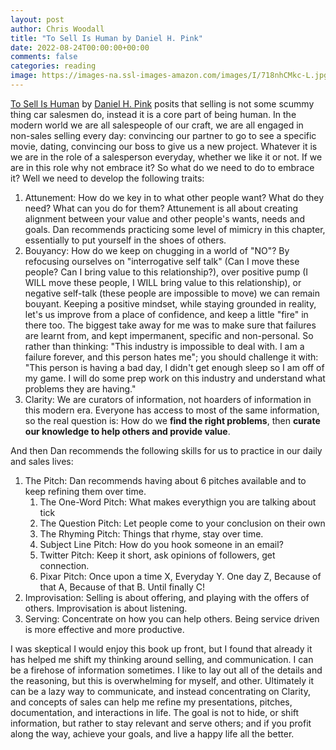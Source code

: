 ```yaml
---
layout: post
author: Chris Woodall
title: "To Sell Is Human by Daniel H. Pink"
date: 2022-08-24T00:00:00+00:00
comments: false
categories: reading
image: https://images-na.ssl-images-amazon.com/images/I/718nhCMkc-L.jpg
---
```


[To Sell Is Human] by [Daniel H. Pink] posits that selling is not some scummy thing car salesmen do, instead it is a core part of being human. In the modern world we are all salespeople of our craft, we are all engaged in non-sales selling every day: convincing our partner to go to see a specific movie, dating, convincing our boss to give us a new project. Whatever it is we are in the role of a salesperson everyday, whether we like it or not. If we are in this role why not embrace it? So what do we need to do to embrace it? Well we need to develop the following traits:

1. Attunement: How do we key in to what other people want? What do they need? What can you do for them? Attunement is all about creating alignment between your value and other people's wants, needs and goals. Dan recommends practicing some level of mimicry in this chapter, essentially to put yourself in the shoes of others.
2. Bouyancy: How do we keep on chugging in a world of "NO"? By refocusing ourselves on "interrogative self talk" (Can I move these people? Can I bring value to this relationship?), over positive pump (I WILL move these people, I WILL bring value to this relationship), or negative self-talk (these people are impossible to move) we can remain bouyant. Keeping a positive mindset, while staying grounded in reality, let's us improve from a place of confidence, and keep a little "fire" in there too. The biggest take away for me was to make sure that failures are learnt from, and kept impermanent, specific and non-personal. So rather than thinking: "This industry is impossible to deal with. I am a failure forever, and this person hates me"; you should challenge it with: "This person is having a bad day, I didn't get enough sleep so I am off of my game. I will do some prep work on this industry and understand what problems they are having."
3. Clarity: We are curators of information, not hoarders of information in this modern era. Everyone has access to most of the same information, so the real question is: How do we **find the right problems**, then **curate our knowledge to help others and provide value**.

And then Dan recommends the following skills for us to practice in our daily and sales lives:

1. The Pitch: Dan recommends having about 6 pitches available and to keep refining them over time.
   1. The One-Word Pitch: What makes everythign you are talking about tick
   2. The Question Pitch: Let people come to your conclusion on their own
   3. The Rhyming Pitch: Things that rhyme, stay over time.
   4. Subject Line Pitch: How do you hook someone in an email?
   5. Twitter Pitch: Keep it short, ask opinions of followers, get connection.
   6. Pixar Pitch: Once upon a time X, Everyday Y. One day Z, Because of that A, Because of that B. Until finally C!
2. Improvisation: Selling is about offering, and playing with the offers of others. Improvisation is about listening.
3. Serving: Concentrate on how you can help others. Being service driven is more effective and more productive.

I was skeptical I would enjoy this book up front, but I found that already it has helped me shift my thinking around selling, and communication. I can be a firehose of information sometimes. I like to lay out all of the details and the reasoning, but this is overwhelming for myself, and other. Ultimately it can be a lazy way to communicate, and instead concentrating on Clarity, and concepts of sales can help me refine my presentations, pitches, documentation, and interactions in life. The goal is not to hide, or shift information, but rather to stay relevant and serve others; and if you profit along the way, achieve your goals, and live a happy life all the better.


[To Sell Is Human]: https://www.amazon.com/Sell-Human-Surprising-Moving-Others/dp/1594631905/
[Daniel H. Pink]: https://www.danpink.com